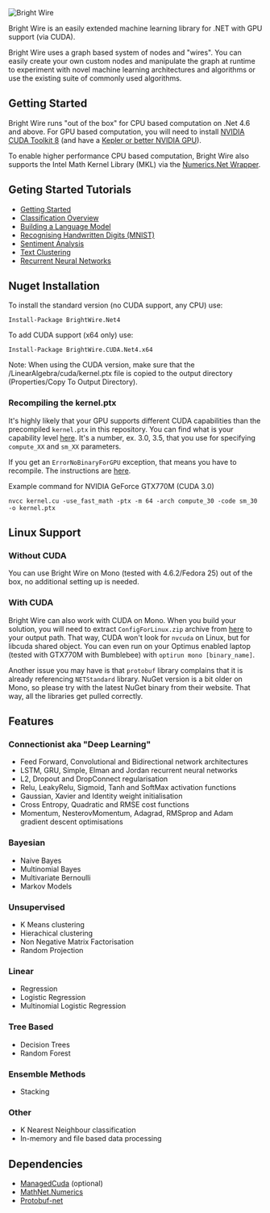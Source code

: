 <img src="http://www.jackdermody.net/Content/image/bright-wire.png" alt="Bright Wire" style="max-height:144" />

Bright Wire is an easily extended machine learning library for .NET with GPU support (via CUDA).

Bright Wire uses a graph based system of nodes and "wires". You can easily create
your own custom nodes and manipulate the graph at runtime to experiment with novel machine
learning architectures and algorithms or use the existing suite of commonly used algorithms.

## Getting Started

Bright Wire runs "out of the box" for CPU based computation on .Net 4.6 and above.  For GPU based computation, you will need to install
[NVIDIA CUDA Toolkit 8](https://developer.nvidia.com/cuda-toolkit) 
(and have a [Kepler or better NVIDIA GPU](https://en.wikipedia.org/wiki/CUDA#GPUs_supported)).

To enable higher performance CPU based computation, Bright Wire also supports the Intel Math Kernel Library (MKL) 
via the [Numerics.Net Wrapper](http://numerics.mathdotnet.com/MKL.html).

## Geting Started Tutorials

* [Getting Started](http://www.jackdermody.net/brightwire/article/Introduction_to_Bright_Wire)
* [Classification Overview](http://www.jackdermody.net/brightwire/article/Classification_Overview_with_Bright_Wire)
* [Building a Language Model](http://www.jackdermody.net/brightwire/article/Generating_Text_with_Markov_Chains)
* [Recognising Handwritten Digits (MNIST)](http://www.jackdermody.net/brightwire/article/Recognising_Handwritten_Digits_(MNIST))
* [Sentiment Analysis](http://www.jackdermody.net/brightwire/article/Sentiment_Analysis)
* [Text Clustering](http://www.jackdermody.net/brightwire/article/Text_Clustering_Four_Ways)
* [Recurrent Neural Networks](http://www.jackdermody.net/brightwire/article/Teaching_a_Recurrent_Neural_Net_Binary_Addition)

## Nuget Installation

To install the standard version (no CUDA support, any CPU) use:

```
Install-Package BrightWire.Net4
```

To add CUDA support (x64 only) use:

```
Install-Package BrightWire.CUDA.Net4.x64
```

Note: When using the CUDA version, make sure that the /LinearAlgebra/cuda/kernel.ptx file is copied to the output directory (Properties/Copy To Output Directory).

### Recompiling the kernel.ptx

It's highly likely that your GPU supports different CUDA capabilities than the precompiled `kernel.ptx` in this repository. You can find what is your capability level [here](https://developer.nvidia.com/cuda-gpus). It's a number, ex. 3.0, 3.5, that you use for specifying `compute_XX` and `sm_XX` parameters.

If you get an `ErrorNoBinaryForGPU` exception, that means you have to recompile. The instructions are [here](https://github.com/jdermody/brightwire/blob/master/LinearAlgebra/cuda/readme.txt).

Example command for NVIDIA GeForce GTX770M (CUDA 3.0)

```
nvcc kernel.cu -use_fast_math -ptx -m 64 -arch compute_30 -code sm_30 -o kernel.ptx
```

## Linux Support

### Without CUDA

You can use Bright Wire on Mono (tested with 4.6.2/Fedora 25) out of the box, no additional setting up is needed.

### With CUDA

Bright Wire can also work with CUDA on Mono. When you build your solution, you will need to extract `ConfigForLinux.zip` archive from [here](https://github.com/kunzmi/managedCuda/releases) to your output path.
That way, CUDA won't look for `nvcuda` on Linux, but for libcuda shared object. You can even run on your Optimus enabled laptop (tested with GTX770M with Bumblebee) with `optirun mono [binary_name]`.

Another issue you may have is that `protobuf` library complains that it is already referencing `NETStandard` library. NuGet version is a bit older on Mono, so please try with the latest NuGet binary from their website. That way, all the libraries get pulled correctly.

## Features

### Connectionist aka "Deep Learning"
* Feed Forward, Convolutional and Bidirectional network architectures
* LSTM, GRU, Simple, Elman and Jordan recurrent neural networks
* L2, Dropout and DropConnect regularisation
* Relu, LeakyRelu, Sigmoid, Tanh and SoftMax activation functions
* Gaussian, Xavier and Identity weight initialisation
* Cross Entropy, Quadratic and RMSE cost functions
* Momentum, NesterovMomentum, Adagrad, RMSprop and Adam gradient descent optimisations

### Bayesian
* Naive Bayes
* Multinomial Bayes
* Multivariate Bernoulli
* Markov Models

### Unsupervised
* K Means clustering
* Hierachical clustering
* Non Negative Matrix Factorisation
* Random Projection

### Linear
* Regression
* Logistic Regression
* Multinomial Logistic Regression

### Tree Based
* Decision Trees
* Random Forest

### Ensemble Methods
* Stacking

### Other
* K Nearest Neighbour classification
* In-memory and file based data processing

## Dependencies
* [ManagedCuda](https://github.com/kunzmi/managedCuda) (optional)
* [MathNet.Numerics](https://github.com/mathnet/mathnet-numerics)
* [Protobuf-net](https://github.com/mgravell/protobuf-net)
